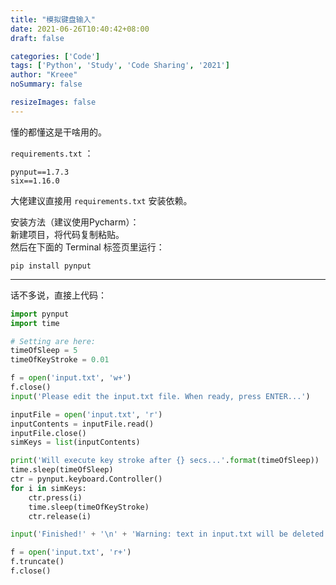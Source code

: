 ```yaml
---
title: "模拟键盘输入"
date: 2021-06-26T10:40:42+08:00
draft: false

categories: ['Code']
tags: ['Python', 'Study', 'Code Sharing', '2021']
author: "Kreee"
noSummary: false

resizeImages: false
---
```

懂的都懂这是干啥用的。

<!--more-->

`requirements.txt` ：
```plaintext
pynput==1.7.3
six==1.16.0
```
大佬建议直接用 `requirements.txt` 安装依赖。

安装方法（建议使用Pycharm）：   
新建项目，将代码复制粘贴。   
然后在下面的 Terminal 标签页里运行：
```plaintext
pip install pynput
```

-----
话不多说，直接上代码：
```python
import pynput
import time

# Setting are here:
timeOfSleep = 5
timeOfKeyStroke = 0.01

f = open('input.txt', 'w+')
f.close()
input('Please edit the input.txt file. When ready, press ENTER...')

inputFile = open('input.txt', 'r')
inputContents = inputFile.read()
inputFile.close()
simKeys = list(inputContents)

print('Will execute key stroke after {} secs...'.format(timeOfSleep))
time.sleep(timeOfSleep)
ctr = pynput.keyboard.Controller()
for i in simKeys:
    ctr.press(i)
    time.sleep(timeOfKeyStroke)
    ctr.release(i)

input('Finished!' + '\n' + 'Warning: text in input.txt will be deleted! Press ENTER to continue...')

f = open('input.txt', 'r+')
f.truncate()
f.close()

```